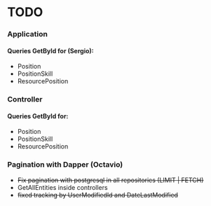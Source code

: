 # TODO

### Application
#### Queries GetById for (Sergio):
- Position
- PositionSkill
- ResourcePosition


### Controller
#### Queries GetById for:
- Position
- PositionSkill
- ResourcePosition

### Pagination with Dapper (Octavio)
- ~~Fix pagination with postgresql in all repositories (LIMIT | FETCH)~~
- GetAllEntities inside controllers
- ~~fixed tracking by UserModifiedId and DateLastModified~~
